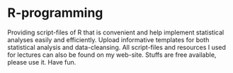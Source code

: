 # R-programming
Providing script-files of R that is convenient and help implement statistical analyses easily and efficiently. Upload informative templates for both statistical analysis and data-cleansing. All script-files and resources I used for lectures can also be found on my web-site. Stuffs are free available, please use it. Have fun. 
